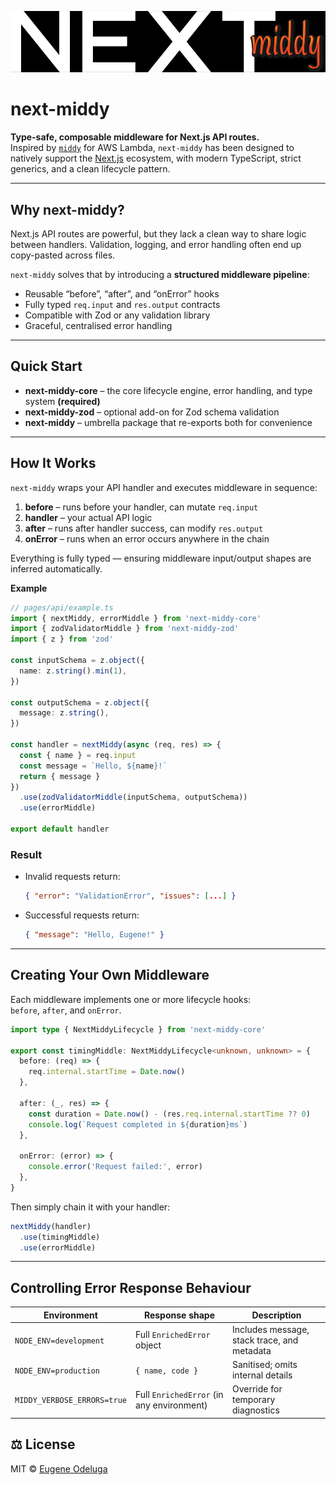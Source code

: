 <p align="center">
  <img src="./assets/next-middy.png" alt="next-middy banner" width="1000" />
</p>

# next-middy

**Type-safe, composable middleware for Next.js API routes.**  
Inspired by [`middy`](https://middy.js.org/) for AWS Lambda, `next-middy` has been designed to natively support the [Next.js](https://nextjs.org/) ecosystem, with modern TypeScript, strict generics, and a clean lifecycle pattern.

---

## Why next-middy?

Next.js API routes are powerful, but they lack a clean way to share logic between handlers. Validation, logging, and error handling often end up copy-pasted across files.

`next-middy` solves that by introducing a **structured middleware pipeline**:

- Reusable “before”, “after”, and “onError” hooks  
- Fully typed `req.input` and `res.output` contracts  
- Compatible with Zod or any validation library  
- Graceful, centralised error handling  

---

## Quick Start

- **next-middy-core** – the core lifecycle engine, error handling, and type system **(required)**
- **next-middy-zod** – optional add-on for Zod schema validation  
- **next-middy** – umbrella package that re-exports both for convenience  

---

## How It Works

`next-middy` wraps your API handler and executes middleware in sequence:

1. **before** – runs before your handler, can mutate `req.input`  
2. **handler** – your actual API logic  
3. **after** – runs after handler success, can modify `res.output`  
4. **onError** – runs when an error occurs anywhere in the chain  

Everything is fully typed — ensuring middleware input/output shapes are inferred automatically.

**Example**

```ts
// pages/api/example.ts
import { nextMiddy, errorMiddle } from 'next-middy-core'
import { zodValidatorMiddle } from 'next-middy-zod'
import { z } from 'zod'

const inputSchema = z.object({
  name: z.string().min(1),
})

const outputSchema = z.object({
  message: z.string(),
})

const handler = nextMiddy(async (req, res) => {
  const { name } = req.input
  const message = `Hello, ${name}!`
  return { message }
})
  .use(zodValidatorMiddle(inputSchema, outputSchema))
  .use(errorMiddle)

export default handler
```

### Result
- Invalid requests return:
  ```json
  { "error": "ValidationError", "issues": [...] }
  ```
- Successful requests return:
  ```json
  { "message": "Hello, Eugene!" }
  ```

---

## Creating Your Own Middleware

Each middleware implements one or more lifecycle hooks:  
`before`, `after`, and `onError`.

```ts
import type { NextMiddyLifecycle } from 'next-middy-core'

export const timingMiddle: NextMiddyLifecycle<unknown, unknown> = {
  before: (req) => {
    req.internal.startTime = Date.now()
  },

  after: (_, res) => {
    const duration = Date.now() - (res.req.internal.startTime ?? 0)
    console.log(`Request completed in ${duration}ms`)
  },

  onError: (error) => {
    console.error('Request failed:', error)
  },
}
```

Then simply chain it with your handler:

```ts
nextMiddy(handler)
  .use(timingMiddle)
  .use(errorMiddle)
```

---

## Controlling Error Response Behaviour

| Environment                 | Response shape                            | Description                                 |
| --------------------------- | ----------------------------------------- | ------------------------------------------- |
| `NODE_ENV=development`      | Full `EnrichedError` object               | Includes message, stack trace, and metadata |
| `NODE_ENV=production`       | `{ name, code }`                          | Sanitised; omits internal details           |
| `MIDDY_VERBOSE_ERRORS=true` | Full `EnrichedError` (in any environment) | Override for temporary diagnostics          |


## ⚖️ License

MIT © [Eugene Odeluga](https://github.com/eodeluga)
